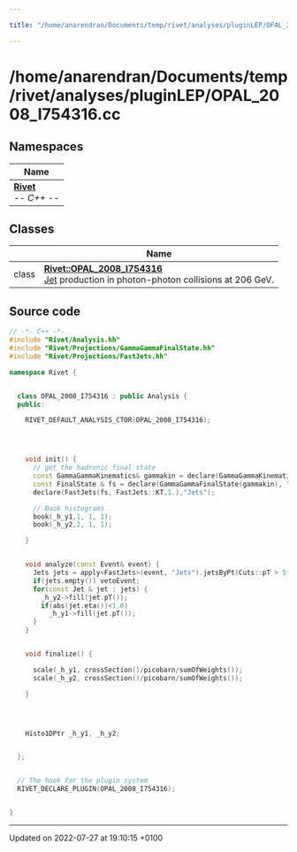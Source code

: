 ```yaml
---

title: "/home/anarendran/Documents/temp/rivet/analyses/pluginLEP/OPAL_2008_I754316.cc"

---
```


# /home/anarendran/Documents/temp/rivet/analyses/pluginLEP/OPAL_2008_I754316.cc



## Namespaces

| Name           |
| -------------- |
| **[Rivet](http://example.org/namespaces/namespacerivet/)** <br>-*- C++ -*-  |

## Classes

|                | Name           |
| -------------- | -------------- |
| class | **[Rivet::OPAL_2008_I754316](http://example.org/classes/classrivet_1_1opal__2008__i754316/)** <br><a href="http://example.org/classes/classrivet_1_1jet/">Jet</a> production in photon-photon collisions at 206 GeV.  |




## Source code

```cpp
// -*- C++ -*-
#include "Rivet/Analysis.hh"
#include "Rivet/Projections/GammaGammaFinalState.hh"
#include "Rivet/Projections/FastJets.hh"

namespace Rivet {


  class OPAL_2008_I754316 : public Analysis {
  public:

    RIVET_DEFAULT_ANALYSIS_CTOR(OPAL_2008_I754316);




    void init() {
      // get the hadronic final state
      const GammaGammaKinematics& gammakin = declare(GammaGammaKinematics(), "Kinematics");
      const FinalState & fs = declare(GammaGammaFinalState(gammakin), "FS");
      declare(FastJets(fs, FastJets::KT,1.),"Jets");

      // Book histograms
      book(_h_y1,1, 1, 1);
      book(_h_y2,2, 1, 1);

    }


    void analyze(const Event& event) {
      Jets jets = apply<FastJets>(event, "Jets").jetsByPt(Cuts::pT > 5*GeV and Cuts::abseta < 1.5);
      if(jets.empty()) vetoEvent;
      for(const Jet & jet : jets) {
        _h_y2->fill(jet.pT());
        if(abs(jet.eta())<1.0)
          _h_y1->fill(jet.pT());
      }
    }


    void finalize() {

      scale(_h_y1, crossSection()/picobarn/sumOfWeights());
      scale(_h_y2, crossSection()/picobarn/sumOfWeights());

    }




    Histo1DPtr _h_y1, _h_y2;


  };


  // The hook for the plugin system
  RIVET_DECLARE_PLUGIN(OPAL_2008_I754316);


}
```


-------------------------------

Updated on 2022-07-27 at 19:10:15 +0100
